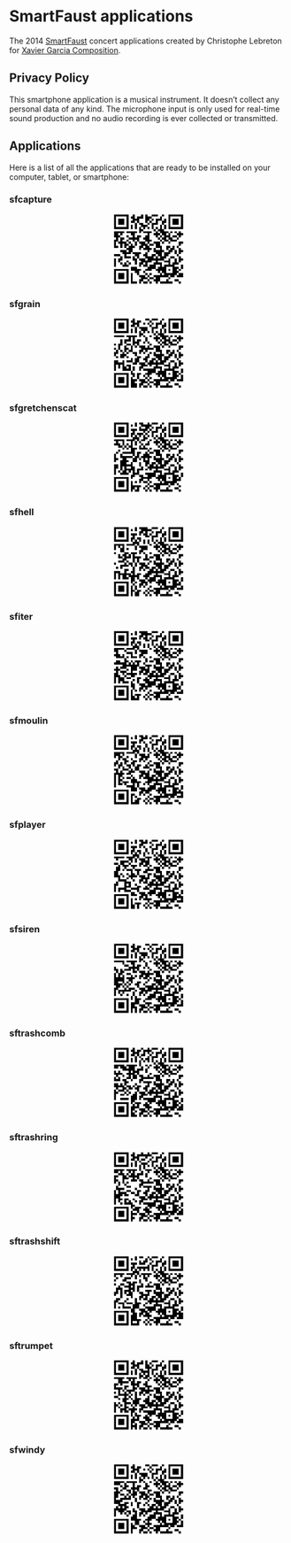 # SmartFaust applications 

The 2014 [SmartFaust](https://github.com/grame-cncm/smartfaust) concert applications created by Christophe Lebreton for [Xavier Garcia Composition](https://www.grame.fr/articles/smartfaust-5d839e9c3a877). 

## Privacy Policy 

This smartphone application is a ​musical instrument​. It doesn’t collect any personal data of any kind. The microphone input is only used for real-time sound production and no audio recording is ever collected or transmitted.
    
## Applications 

Here is a list of all the applications that are ready to be installed on your computer, tablet, or smartphone:

### sfcapture
<center>
<div><a href="sfcapture"><img  width="25%" class="mx-auto d-block" src="sfcapture.png"></a>  </div>
</center>

### sfgrain
<center>
<div><a href="sfgrain"><img  width="25%" class="mx-auto d-block" src="sfgrain.png"></a>  </div>
</center>

### sfgretchenscat
<center>
<div><a href="sfgretchenscat"><img  width="25%" class="mx-auto d-block" src="sfgretchenscat.png"></a>  </div>
</center>

### sfhell
<center>
<div><a href="sfhell"><img  width="25%" class="mx-auto d-block" src="sfhell.png"></a>  </div>
</center>

### sfiter
<center>
<div><a href="sfiter"><img  width="25%" class="mx-auto d-block" src="sfiter.png"></a>  </div>
</center>

### sfmoulin
<center>
<div><a href="sfmoulin"><img  width="25%" class="mx-auto d-block" src="sfmoulin.png"></a>  </div>
</center>

### sfplayer
<center>
<div><a href="sfplayer"><img  width="25%" class="mx-auto d-block" src="sfplayer.png"></a>  </div>
</center>

### sfsiren
<center>
<div><a href="sfsiren"><img  width="25%" class="mx-auto d-block" src="sfsiren.png"></a>  </div>
</center>

### sftrashcomb
<center>
<div><a href="sftrashcomb"><img  width="25%" class="mx-auto d-block" src="sftrashcomb.png"></a>  </div>
</center>

### sftrashring
<center>
<div><a href="sftrashring"><img  width="25%" class="mx-auto d-block" src="sftrashring.png"></a>  </div>
</center>

### sftrashshift
<center>
<div><a href="sftrashshift"><img  width="25%" class="mx-auto d-block" src="sftrashshift.png"></a>  </div>
</center>

### sftrumpet
<center>
<div><a href="sftrumpet"><img  width="25%" class="mx-auto d-block" src="sftrumpet.png"></a>  </div>
</center>

### sfwindy
<center>
<div><a href="sfwindy"><img  width="25%" class="mx-auto d-block" src="sfwindy.png"></a>  </div>
</center>
